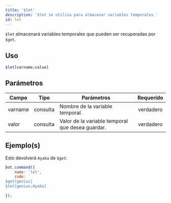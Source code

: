 ```yaml
---
title: '$let'
description: '$let se utiliza para almacenar variables temporales.'
id: let
---
```


`$let` almacenará variables temporales que pueden ser recuperadas por `$get`.

## Uso

```php
$let[varname;value]
```

## Parámetros

| Campo   | Tipo     | Parámetros                                       | Requerido |
| ------- | -------- | ------------------------------------------------ |:---------:|
| varname | consulta | Nombre de la variable temporal.                  | verdadero |
| valor   | consulta | Valor de la variable temporal que desea guardar. | verdadero |

## Ejemplo(s)

Esto devolverá `Ayaka` de `$get`:

```javascript
bot.command({
    name: 'let',
    code: `
$get[genius]
$let[genius;Ayaka]
`
});
```
